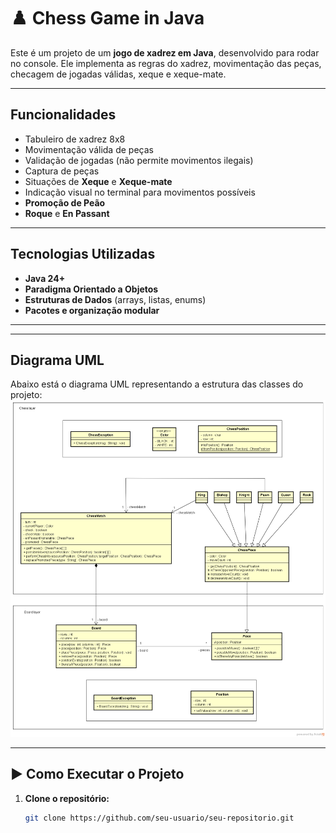 # ♟️ Chess Game in Java

Este é um projeto de um **jogo de xadrez em Java**, desenvolvido para rodar no console. Ele implementa as regras do xadrez, movimentação das peças, checagem de jogadas válidas, xeque e xeque-mate.

---

## Funcionalidades

- Tabuleiro de xadrez 8x8
- Movimentação válida de peças
- Validação de jogadas (não permite movimentos ilegais)
- Captura de peças
- Situações de **Xeque** e **Xeque-mate**
- Indicação visual no terminal para movimentos possíveis
- **Promoção de Peão**
- **Roque** e **En Passant**

---

##  Tecnologias Utilizadas

- **Java 24+**
- **Paradigma Orientado a Objetos**
- **Estruturas de Dados** (arrays, listas, enums)
- **Pacotes e organização modular**

---


---

##  Diagrama UML

Abaixo está o diagrama UML representando a estrutura das classes do projeto: ![Diagrama de Classes](src/images/chess-system-design.png)

---

## ▶️ Como Executar o Projeto

1. **Clone o repositório:**
   ```bash
   git clone https://github.com/seu-usuario/seu-repositorio.git






